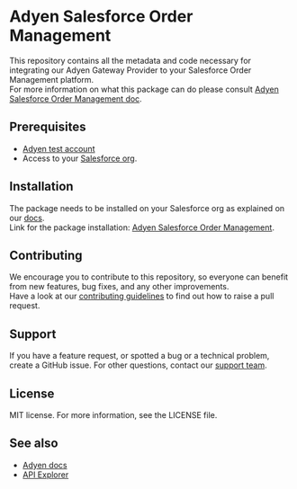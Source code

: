 # Adyen Salesforce Order Management

This repository contains all the metadata and code necessary for integrating our Adyen Gateway Provider to your Salesforce Order Management platform.  
For more information on what this package can do please consult [Adyen Salesforce Order Management doc](https://docs.adyen.com/plugins/salesforce-order-management-system/).

## Prerequisites
-   [Adyen test account](https://docs.adyen.com/get-started-with-adyen)
-   Access to your [Salesforce org](https://login.salesforce.com/).

## Installation
The package needs to be installed on your Salesforce org as explained on our [docs](https://docs.adyen.com/plugins/salesforce-order-management-system/install-and-set-up-the-package/?plugin=Salesforce+OMS&integration=package&version=3.0.0).  
Link for the package installation: [Adyen Salesforce Order Management](https://appexchange.salesforce.com/appxListingDetail?listingId=a0N3u00000ON7RtEAL&tab=d).

## Contributing
We encourage you to contribute to this repository, so everyone can benefit from new features, bug fixes, and any other improvements.  
Have a look at our [contributing guidelines](https://github.com/Adyen/.github/blob/master/CONTRIBUTING.md) to find out how to raise a pull request.

## Support
If you have a feature request, or spotted a bug or a technical problem, create a GitHub issue. For other questions, contact our [support team](https://support.adyen.com/hc/en-us/requests/new?ticket_form_id=360000705420).

## License
MIT license. For more information, see the LICENSE file.

## See also
* [Adyen docs](https://docs.adyen.com/)
* [API Explorer](https://docs.adyen.com/api-explorer/)

